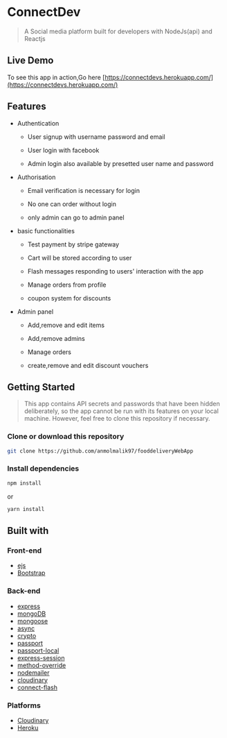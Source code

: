 # ConnectDev

> A Social media platform built for developers with NodeJs(api) and Reactjs


## Live Demo

To see this app in action,Go here [https://connectdevs.herokuapp.com/](https://connectdevs.herokuapp.com/)

## Features

* Authentication
  
  
  * User signup with username password and email
  
  * User login with facebook
 
  * Admin login also available by presetted user name and password 
 
* Authorisation

  * Email verification is necessary for login
  
  * No one can order without login
  
  * only admin can go to admin panel
  
* basic functionalities
 
  * Test payment by stripe gateway
  
  * Cart will be stored according to user
  
  * Flash messages responding to users' interaction with the app
  
  * Manage orders from profile
  
  * coupon system for discounts
 
* Admin panel

  * Add,remove and edit items
  
  * Add,remove admins
  
  * Manage orders
  
  * create,remove and edit discount vouchers
  
## Getting Started

> This app contains API secrets and passwords that have been hidden deliberately, so the app cannot be run with its features on your local machine. However, feel free to clone this repository if necessary.

### Clone or download this repository

```sh
git clone https://github.com/anmolmalik97/fooddeliveryWebApp
```

### Install dependencies

```sh
npm install
```

or

```sh
yarn install
```
## Built with

### Front-end

* [ejs](http://ejs.co/)
* [Bootstrap](http://getbootstrap.com/docs/4.1/getting-started/introduction/)

### Back-end

* [express](https://expressjs.com/)
* [mongoDB](https://www.mongodb.com/)
* [mongoose](http://mongoosejs.com/)
* [async](http://caolan.github.io/async/)
* [crypto](https://nodejs.org/api/crypto.html#crypto_crypto)
* [passport](http://www.passportjs.org/)
* [passport-local](https://github.com/jaredhanson/passport-local#passport-local)
* [express-session](https://github.com/expressjs/session#express-session)
* [method-override](https://github.com/expressjs/method-override#method-override)
* [nodemailer](https://nodemailer.com/about/)
* [cloudinary](https://cloudinary.com/)
* [connect-flash](https://github.com/jaredhanson/connect-flash#connect-flash)

### Platforms

* [Cloudinary](https://cloudinary.com/)
* [Heroku](https://www.heroku.com/)
